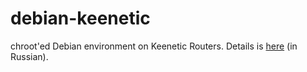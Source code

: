 # debian-keenetic
chroot'ed Debian environment on Keenetic Routers. Details is [here](http://forum.keenetic.net/topic/458-debian-stable-%D0%BD%D0%B0-%D0%BA%D0%B8%D0%BD%D0%B5%D1%82%D0%B8%D0%BA%D0%B5/) (in Russian).
